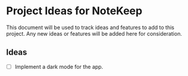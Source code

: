 # Project Ideas for NoteKeep

This document will be used to track ideas and features to add to this project. Any new ideas or features will be added here for consideration.

## Ideas
- [ ] Implement a dark mode for the app.


